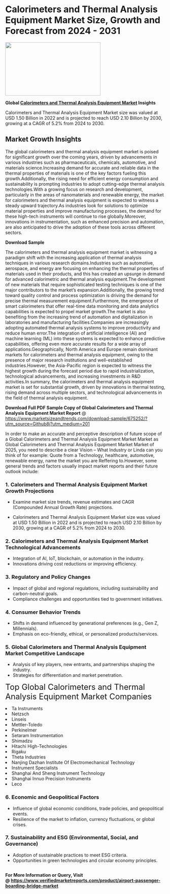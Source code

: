 <H1>Calorimeters and Thermal Analysis Equipment Market Size, Growth and Forecast from 2024 - 2031</H1><img class="aligncenter size-medium wp-image-584254" src="https://thirdeyenews.in/wp-content/uploads/2024/09/Global-Market-Research-300x168.jpeg" alt="" width="300" height="168" /><p><strong>Global&nbsp;<a href="https://www.marketsizeandtrends.com/download-sample/675252/?utm_source=Github8j?utm_medium=201">Calorimeters and Thermal Analysis Equipment Market</a> Insights</strong></p><p>Calorimeters and Thermal Analysis Equipment Market size was valued at USD 1.50 Billion in 2022 and is projected to reach USD 2.10 Billion by 2030, growing at a CAGR of 5.2% from 2024 to 2030.</p><p><h2>Market Growth Insights</h2> <p>The global calorimeters and thermal analysis equipment market is poised for significant growth over the coming years, driven by advancements in various industries such as pharmaceuticals, chemicals, automotive, and materials science.Increasing demand for accurate and reliable data in the thermal properties of materials is one of the key factors fueling this growth.Additionally, the rising need for efficient energy consumption and sustainability is prompting industries to adopt cutting-edge thermal analysis technologies.With a growing focus on research and development, particularly in the areas of nanomaterials and renewable energy, the market for calorimeters and thermal analysis equipment is expected to witness a steady upward trajectory.As industries look for solutions to optimize material properties and improve manufacturing processes, the demand for these high-tech instruments will continue to rise globally.Moreover, innovations in instrumentation, such as enhanced precision and automation, are also anticipated to drive the adoption of these tools across different sectors.</p> <p><strong>Download Sample</strong></p> <p>The calorimeters and thermal analysis equipment market is witnessing a paradigm shift with the increasing application of thermal analysis techniques in various research domains.Industries such as automotive, aerospace, and energy are focusing on enhancing the thermal properties of materials used in their products, and this has created an upsurge in demand for advanced calorimetric and thermal analysis equipment.The development of new materials that require sophisticated testing techniques is one of the major contributors to the market’s expansion.Additionally, the growing trend toward quality control and process optimization is driving the demand for precise thermal measurement equipment.Furthermore, the emergence of smart calorimeters that offer real-time data monitoring and data analytics capabilities is expected to propel market growth.The market is also benefiting from the increasing trend of automation and digitalization in laboratories and manufacturing facilities.Companies are increasingly adopting automated thermal analysis systems to improve productivity and reduce human error.The integration of artificial intelligence (AI) and machine learning (ML) into these systems is expected to enhance predictive capabilities, offering even more accurate results for a wide array of applications.Geographically, North America and Europe remain dominant markets for calorimeters and thermal analysis equipment, owing to the presence of major research institutions and well-established industries.However, the Asia-Pacific region is expected to witness the highest growth during the forecast period due to rapid industrialization, technological advancements, and increasing investments in R&D activities.In summary, the calorimeters and thermal analysis equipment market is set for substantial growth, driven by innovations in thermal testing, rising demand across multiple sectors, and technological advancements in the field of thermal analysis equipment.</p> <p><span class=""><strong>Download Full PDF Sample Copy of Global Calorimeters and Thermal Analysis Equipment Market Report</strong> @ <a href="https://www.marketsizeandtrends.com/download-sample/675252/?utm_source=Github8j?utm_medium=201" target="_blank">https://www.marketsizeandtrends.com/download-sample/675252/?utm_source=Github8j?utm_medium=201</a></span></p><p>In order to make an accurate and perceptive description of future scope of a Global&nbsp;Calorimeters and Thermal Analysis Equipment Market Market as Global&nbsp;Calorimeters and Thermal Analysis Equipment Market Market of 2025, you need to describe a clear Vision &ndash; What Industry or Linda can you think of for example: Quote from a Technology, healthcare, automotive, renewable energy, name the market you are Reffering to.However, some general trends and factors usually impact market reports and their future outlook include:</p><h3>1.&nbsp;<strong>Calorimeters and Thermal Analysis Equipment Market Growth Projections</strong></h3><ul><li>Examine market size trends, revenue estimates and CAGR (Compounded Annual Growth Rate) projections.</li><li><p>Calorimeters and Thermal Analysis Equipment Market size was valued at USD 1.50 Billion in 2022 and is projected to reach USD 2.10 Billion by 2030, growing at a CAGR of 5.2% from 2024 to 2030.</p></li></ul><h3>2.&nbsp;<strong>Calorimeters and Thermal Analysis Equipment Market Technological Advancements</strong></h3><ul><li>Integration of AI, IoT, blockchain, or automation in the industry.</li><li>Innovations driving cost reductions or improving efficiency.</li></ul><h3>3.&nbsp;<strong>Regulatory and Policy Changes</strong></h3><ul><li>Impact of global and regional regulations, including sustainability and carbon-neutral goals.</li><li>Compliance challenges and opportunities tied to government initiatives.</li></ul><h3>4.&nbsp;<strong>Consumer Behavior Trends</strong></h3><ul><li>Shifts in demand influenced by generational preferences (e.g., Gen Z, Millennials).</li><li>Emphasis on eco-friendly, ethical, or personalized products/services.</li></ul><h3>5.&nbsp;<strong>Global Calorimeters and Thermal Analysis Equipment Market Competitive Landscape</strong></h3><ul><li>Analysis of key players, new entrants, and partnerships shaping the industry.</li><li>Strategies for differentiation and market penetration.</li></ul><p data-pm-slice="1 1 []"><span style="color: inherit; font-family: inherit; font-size: 25px;">Top Global Calorimeters and Thermal Analysis Equipment Market Companies</span></p><div class="" data-test-id=""><p><li>Ta Instruments</li><li> Netzsch</li><li> Linseis</li><li> Mettler-Toledo</li><li> Perkinelmer</li><li> Setaram Instrumentation</li><li> Shimadzu</li><li> Hitachi High-Technologies</li><li> Rigaku</li><li> Theta Industries</li><li> Nanjing Dazhan Institute Of Electromechanical Technology</li><li> Instrument Specialists</li><li> Shanghai And Sheng Instrument Technology</li><li> Shanghai Innuo Precision Instruments</li><li> Leco</li></p></div><h3>6.&nbsp;<strong>Economic and Geopolitical Factors</strong></h3><ul><li>Influence of global economic conditions, trade policies, and geopolitical events.</li><li>Resilience of the market to inflation, currency fluctuations, or global crises.</li></ul><h3>7.&nbsp;<strong>Sustainability and ESG (Environmental, Social, and Governance)</strong></h3><ul><li>Adoption of sustainable practices to meet ESG criteria.</li><li>Opportunities in green technologies and circular economy principles.</li></ul><h2><strong style="font-size: 14px;">For More Information or Query, Visit @&nbsp;</strong><a style="background-color: #ffffff; font-size: 14px;" href="https://www.marketsizeandtrends.com/report/calorimeters-and-thermal-analysis-equipment-market/" target="_blank">https://www.verifiedmarketreports.com/product/airport-passenger-boarding-bridge-market</a></h2>